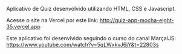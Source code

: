 Aplicativo de Quiz desenvolvido utilizando HTML, CSS e Javascript.

Acesse o site na Vercel por este link: http://quiz-app-mocha-eight-35.vercel.app

Este aplicativo foi desenvlvido seguindo o curso do canal MarçalJS: https://www.youtube.com/watch?v=5qLWxkvJ6jY&t=22803s
